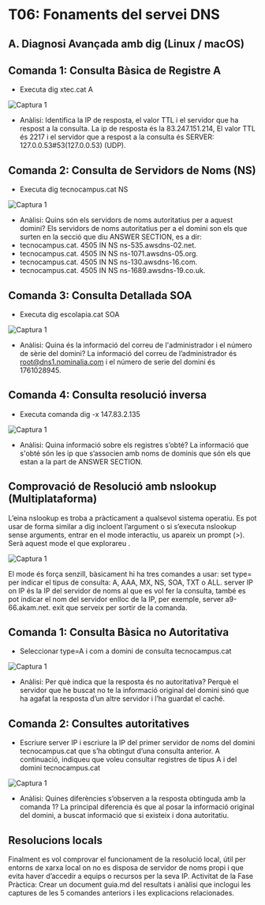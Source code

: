 # T06: Fonaments del servei DNS

## A. Diagnosi Avançada amb dig (Linux / macOS)
## Comanda 1: Consulta Bàsica de Registre A
- Executa dig xtec.cat A

![Captura 1](img./c1.png)

- Anàlisi: Identifica la IP de resposta, el valor TTL i el servidor que ha respost a la consulta.
La ip de resposta és la 83.247.151.214, El valor TTL és 2217 i el servidor que a respost a la consulta és SERVER: 127.0.0.53#53(127.0.0.53) (UDP).


## Comanda 2: Consulta de Servidors de Noms (NS)
- Executa dig tecnocampus.cat NS

![Captura 1](img./c2.png)

- Anàlisi: Quins són els servidors de noms autoritatius per a aquest domini?
Els servidors de noms autoritatius per a el domini son els que surten en la secció que diu ANSWER SECTION, es a dir:
- tecnocampus.cat. 4505 IN NS ns-535.awsdns-02.net. 
- tecnocampus.cat. 4505 IN NS ns-1071.awsdns-05.org. 
- tecnocampus.cat. 4505 IN NS ns-130.awsdns-16.com. 
- tecnocampus.cat. 4505 IN NS ns-1689.awsdns-19.co.uk.


## Comanda 3: Consulta Detallada SOA
- Executa dig escolapia.cat SOA

![Captura 1](img./c3.png)

- Anàlisi: Quina és la informació del correu de l'administrador i el número de sèrie del domini?
La informació del correu de l’administrador és root@dns1.nominalia.com i el número de serie del domini és 1761028945.


## Comanda 4: Consulta resolució inversa
- Executa comanda dig -x 147.83.2.135

![Captura 1](img./c4.png)

- Anàlisi: Quina informació sobre els registres s’obté?
La informació que s'obté són les ip que s’associen amb noms de dominis que són els que estan a la part de ANSWER SECTION.


## Comprovació de Resolució amb nslookup (Multiplataforma)
L’eina nslookup es troba a pràcticament a qualsevol sistema operatiu. Es pot usar de forma similar a dig incloent l’argument o si s’executa nslookup sense arguments, entrar en el mode interactiu, us apareix un prompt (>).
Serà aquest mode el que explorareu . 

![Captura 1](img./c5.png)

El mode és força senzill, bàsicament hi ha tres comandes a usar:
set type= per indicar el tipus de consulta: A, AAA, MX, NS, SOA, TXT o ALL.
server IP on IP és la IP del servidor de noms al que es vol fer la consulta, també es pot indicar el nom del servidor enlloc de la IP, per exemple, server a9-66.akam.net.
exit que serveix per sortir de la comanda.

## Comanda 1: Consulta Bàsica no Autoritativa
- Seleccionar type=A i com a domini de consulta tecnocampus.cat

![Captura 1](img./c6.png)

- Anàlisi: Per què indica que la resposta és no autoritativa?
Perquè el servidor que he buscat no te la informació original del domini sinó que ha agafat la resposta d’un altre servidor i l’ha guardat el caché.


## Comanda 2: Consultes autoritatives
- Escriure server IP i escriure la IP del primer servidor de noms del domini tecnocampus.cat que s’ha obtingut d’una consulta anterior. A continuació, indiqueu que voleu consultar registres de tipus A i del domini
tecnocampus.cat

![Captura 1](img./c7.png)

- Anàlisi: Quines diferències s’observen a la resposta obtinguda amb la comanda 1?
La principal diferencia és que al posar la informació original del domini, a buscat informació que si existeix i dona autoritatiu.


## Resolucions locals
Finalment es vol comprovar el funcionament de la resolució local, útil per entorns de xarxa local on no es disposa de servidor de noms propi i que evita haver d’accedir a equips o recursos per la seva IP.
Activitat de la Fase Pràctica: Crear un document guia.md del resultats i anàlisi que inclogui les captures de les 5 comandes anteriors i les explicacions relacionades.









